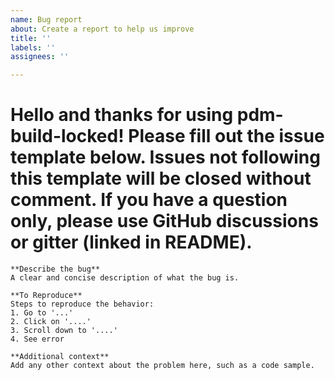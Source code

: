 ```yaml
---
name: Bug report
about: Create a report to help us improve
title: ''
labels: ''
assignees: ''

---
```


# Hello and thanks for using pdm-build-locked! Please fill out the issue template below. Issues not following this template will be closed without comment. If you have a question only, please use GitHub discussions or gitter (linked in README).
~~~~~~~~~~~~~
**Describe the bug**
A clear and concise description of what the bug is.

**To Reproduce**
Steps to reproduce the behavior:
1. Go to '...'
2. Click on '....'
3. Scroll down to '....'
4. See error

**Additional context**
Add any other context about the problem here, such as a code sample.

